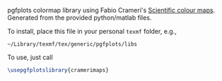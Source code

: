 pgfplots colormap library using Fabio Crameri's  [Scientific colour maps](http://www.fabiocrameri.ch/colourmaps.php). Generated from the provided python/matlab files.

To install, place this file in your personal `texmf` folder, e.g.,
```
~/Library/texmf/tex/generic/pgfplots/libs
```
To use, just call
```latex
\usepgfplotslibrary{cramerimaps}
```


